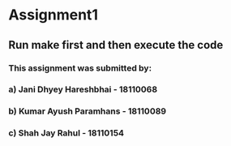 # Assignment1
## Run make first and then execute the code

### This assignment was submitted by:
### a) Jani Dhyey Hareshbhai - 18110068
### b) Kumar Ayush Paramhans - 18110089 
### c) Shah Jay Rahul - 18110154

